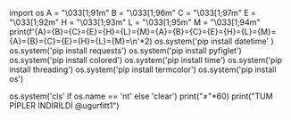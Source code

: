 import os
A  = "\033[1;91m"
B = "\033[1;96m"
C = "\033[1;97m"
E = "\033[1;92m"
H = "\033[1;93m"
L = "\033[1;95m"
M = "\033[1;94m"
print(f'{A}={B}={C}={E}={H}={L}={M}={A}={B}={C}={E}={H}={L}={M}={A}={B}={C}={E}={H}={L}={M}=\n'*2)
os.system('pip install datetime' )
os.system('pip install requests')
os.system('pip install pyfiglet')
os.system('pip install colored')
os.system('pip install time')
os.system('pip install threading')
os.system('pip install termcolor')
os.system('pip install os')

os.system('cls' if os.name == 'nt' else 'clear') 
print("≠"*60)
print("TUM PİPLER İNDİRİLDİ @ugurfitt1")
